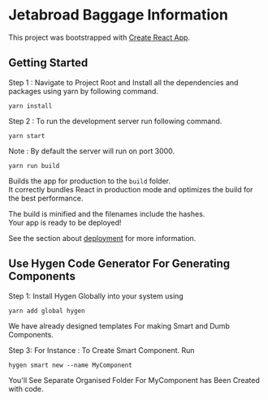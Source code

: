 # Jetabroad Baggage Information

This project was bootstrapped with [Create React App](https://github.com/facebook/create-react-app).

## Getting Started

Step 1 : Navigate to Project Root and Install all the dependencies and packages using yarn by following command.

```
yarn install
```

Step 2 : To run the development server run following command.

```
yarn start
```

Note : By default the server will run on port 3000.

```
yarn run build
```

Builds the app for production to the `build` folder.<br>
It correctly bundles React in production mode and optimizes the build for the best performance.

The build is minified and the filenames include the hashes.<br>
Your app is ready to be deployed!

See the section about [deployment](https://facebook.github.io/create-react-app/docs/deployment) for more information.

## Use Hygen Code Generator For Generating Components

Step 1: Install Hygen Globally into your system using

```
yarn add global hygen
```

We have already designed templates For making Smart and Dumb Components.

Step 3: For Instance : To Create Smart Component. Run

```
hygen smart new --name MyComponent
```

You'll See Separate Organised Folder For MyComponent has Been Created with code.
